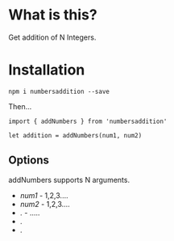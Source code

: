 # What is this?

Get addition of N Integers.

# Installation

`npm i numbersaddition --save`

Then...

```
import { addNumbers } from 'numbersaddition'

let addition = addNumbers(num1, num2)
```

## Options

addNumbers supports N arguments.

* *num1* - 1,2,3....
* *num2* - 1,2,3....
* *.* - .....
* *.*
* *.*
